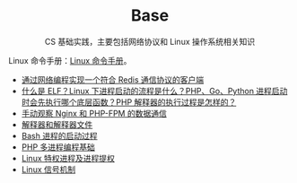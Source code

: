 <h1 align="center">
    Base
</h1>

<p align="center">CS 基础实践，主要包括网络协议和 Linux 操作系统相关知识</p>  

Linux 命令手册：[Linux 命令手册](http://linux.51yip.com/)。  

- [通过网络编程实现一个符合 Redis 通信协议的客户端](通过网络编程实现一个符合Redis通信协议的客户端.md)
- [什么是 ELF？Linux 下进程启动的流程是什么？PHP、Go、Python 进程启动时会先执行哪个底层函数？PHP 解释器的执行过程是怎样的？](什么是ELF？Linux下进程启动的流程是什么？PHP、Go、Python进程启动时会先执行哪个底层函数？PHP解释器的执行过程是怎样的？.md)
- [手动观察 Nginx 和 PHP-FPM 的数据通信](手动观察Nginx和PHP-FPM的数据通信.md)
- [解释器和解释器文件](解释器和解释器文件.md)
- [Bash 进程的启动过程](Bash进程的启动过程.md)
- [PHP 多进程编程基础](PHP多进程编程基础.md)
- [Linux 特权进程及进程提权](Linux特权进程及进程提权.md)
- [Linux 信号机制](Linux信号机制.md)
